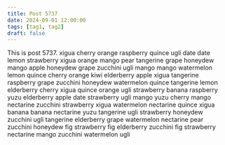 ```yaml
---
title: Post 5737
date: 2024-09-01 12:00:00
tags: [tag1, tag2]
draft: false
---
```

This is post 5737.
xigua
cherry
orange
raspberry
quince
ugli
date
date
lemon
strawberry
xigua
orange
mango
pear
tangerine
grape
honeydew
mango
apple
honeydew
grape
zucchini
ugli
mango
mango
watermelon
lemon
quince
cherry
orange
kiwi
elderberry
apple
xigua
tangerine
raspberry
grape
zucchini
honeydew
watermelon
quince
tangerine
lemon
elderberry
cherry
xigua
quince
orange
ugli
strawberry
banana
raspberry
yuzu
elderberry
apple
date
strawberry
ugli
mango
yuzu
cherry
mango
nectarine
zucchini
strawberry
xigua
watermelon
nectarine
quince
xigua
banana
banana
nectarine
yuzu
tangerine
ugli
strawberry
honeydew
zucchini
ugli
tangerine
elderberry
grape
watermelon
nectarine
pear
zucchini
honeydew
fig
strawberry
fig
elderberry
zucchini
fig
strawberry
nectarine
mango
zucchini
watermelon
ugli
